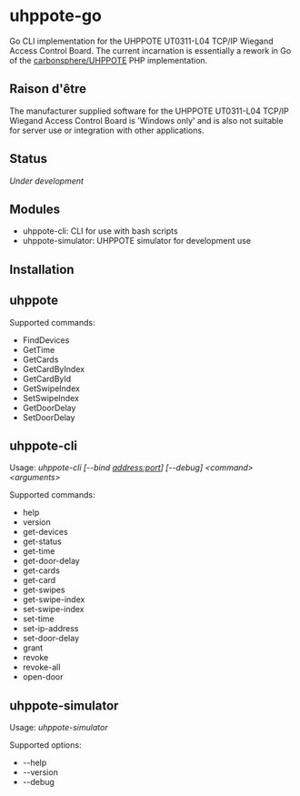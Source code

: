 # uhppote-go

Go CLI implementation for the UHPPOTE UT0311-L04 TCP/IP Wiegand Access Control Board. The current incarnation is essentially a rework in Go of the [carbonsphere/UHPPOTE](https://github.com/carbonsphere/UHPPOTE) PHP implementation.

## Raison d'être

The manufacturer supplied software for the UHPPOTE UT0311-L04 TCP/IP Wiegand Access Control Board is 'Windows only' and is also not suitable for server use or integration with other applications.

## Status

*Under development*

## Modules

- uhppote-cli:       CLI for use with bash scripts
- uhppote-simulator: UHPPOTE simulator for development use

## Installation

## uhppote

Supported commands:
- FindDevices
- GetTime
- GetCards
- GetCardByIndex
- GetCardById
- GetSwipeIndex
- SetSwipeIndex
- GetDoorDelay
- SetDoorDelay

## uhppote-cli

Usage: *uhppote-cli [--bind <address:port>] [--debug] \<command\> \<arguments\>*

Supported commands:
- help
- version
- get-devices
- get-status
- get-time
- get-door-delay
- get-cards
- get-card
- get-swipes
- get-swipe-index
- set-swipe-index
- set-time
- set-ip-address
- set-door-delay
- grant
- revoke
- revoke-all
- open-door

## uhppote-simulator

Usage: *uhppote-simulator*

Supported options:
- --help
- --version
- --debug








